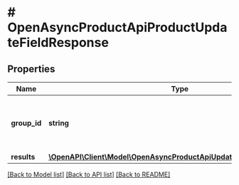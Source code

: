 # # OpenAsyncProductApiProductUpdateFieldResponse

## Properties

Name | Type | Description | Notes
------------ | ------------- | ------------- | -------------
**group_id** | **string** | Идентификатор группы задач полученный при создании/обновлении товаров | [optional]
**results** | [**\OpenAPI\Client\Model\OpenAsyncProductApiUpdateOneFieldTaskResult[]**](OpenAsyncProductApiUpdateOneFieldTaskResult.md) |  | [optional]

[[Back to Model list]](../../README.md#models) [[Back to API list]](../../README.md#endpoints) [[Back to README]](../../README.md)
